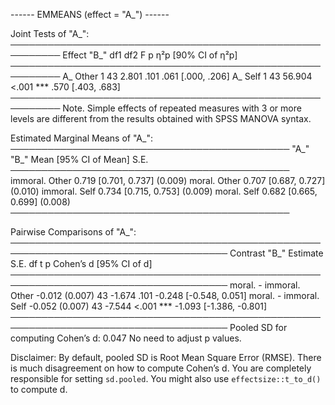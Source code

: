 ------ EMMEANS (effect = "A_") ------

Joint Tests of "A_":
──────────────────────────────────────────────────────────
 Effect  "B_" df1 df2      F     p     η²p [90% CI of η²p]
──────────────────────────────────────────────────────────
     A_ Other   1  43  2.801  .101       .061 [.000, .206]
     A_ Self    1  43 56.904 <.001 ***   .570 [.403, .683]
──────────────────────────────────────────────────────────
Note. Simple effects of repeated measures with 3 or more levels
are different from the results obtained with SPSS MANOVA syntax.

Estimated Marginal Means of "A_":
─────────────────────────────────────────────
     "A_"  "B_" Mean [95% CI of Mean]    S.E.
─────────────────────────────────────────────
 immoral. Other  0.719 [0.701, 0.737] (0.009)
 moral.   Other  0.707 [0.687, 0.727] (0.010)
 immoral. Self   0.734 [0.715, 0.753] (0.009)
 moral.   Self   0.682 [0.665, 0.699] (0.008)
─────────────────────────────────────────────

Pairwise Comparisons of "A_":
─────────────────────────────────────────────────────────────────────────────────────
          Contrast  "B_" Estimate    S.E. df      t     p     Cohen’s d [95% CI of d]
─────────────────────────────────────────────────────────────────────────────────────
 moral. - immoral. Other   -0.012 (0.007) 43 -1.674  .101     -0.248 [-0.548,  0.051]
 moral. - immoral. Self    -0.052 (0.007) 43 -7.544 <.001 *** -1.093 [-1.386, -0.801]
─────────────────────────────────────────────────────────────────────────────────────
Pooled SD for computing Cohen’s d: 0.047
No need to adjust p values.

Disclaimer:
By default, pooled SD is Root Mean Square Error (RMSE).
There is much disagreement on how to compute Cohen’s d.
You are completely responsible for setting `sd.pooled`.
You might also use `effectsize::t_to_d()` to compute d.


